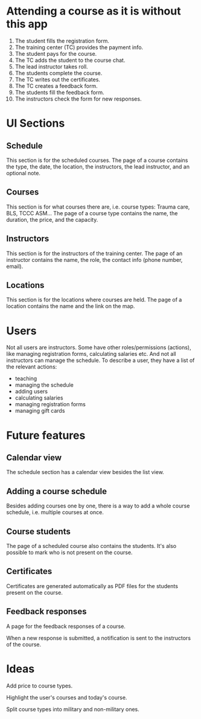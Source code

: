 # Attending a course as it is without this app

1. The student fills the registration form.
1. The training center (TC) provides the payment info.
1. The student pays for the course.
1. The TC adds the student to the course chat.
1. The lead instructor takes roll.
1. The students complete the course.
1. The TC writes out the certificates.
1. The TC creates a feedback form.
1. The students fill the feedback form.
1. The instructors check the form for new responses.

# UI Sections

## Schedule

This section is for the scheduled courses. The page of a course contains 
the type, the date, the location, the instructors, the lead instructor, and an 
optional note. 

## Courses

This section is for what courses there are, i.e. course types: Trauma care, 
BLS, TCCC ASM... The page of 
a course type contains the name, the duration, the price, and the capacity.

## Instructors

This section is for the instructors of the training center. The page of an 
instructor contains the name, the role, the contact info (phone number, email).

## Locations

This section is for the locations where courses are held. The page of a location 
contains the name and the link on the map.

# Users

Not all users are instructors. Some have other roles/permissions (actions), like managing 
registration forms, calculating salaries etc. And not all instructors can manage 
the schedule. To describe a user, they have a list of the relevant actions:

- teaching
- managing the schedule
- adding users
- calculating salaries
- managing registration forms
- managing gift cards

# Future features

## Calendar view

The schedule section has a calendar view besides the list view.

## Adding a course schedule

Besides adding courses one by one, there is a way to add a whole course schedule, 
i.e. multiple courses at once.

## Course students

The page of a scheduled course also contains the students. It's also possible 
to mark who is not present on the course.

## Certificates

Certificates are generated automatically as PDF files for the students present 
on the course.

## Feedback responses

A page for the feedback responses of a course.

When a new response is submitted, a notification is sent to the instructors of 
the course.

# Ideas

Add price to course types.

Highlight the user's courses and today's course.

Split course types into military and non-military ones.
